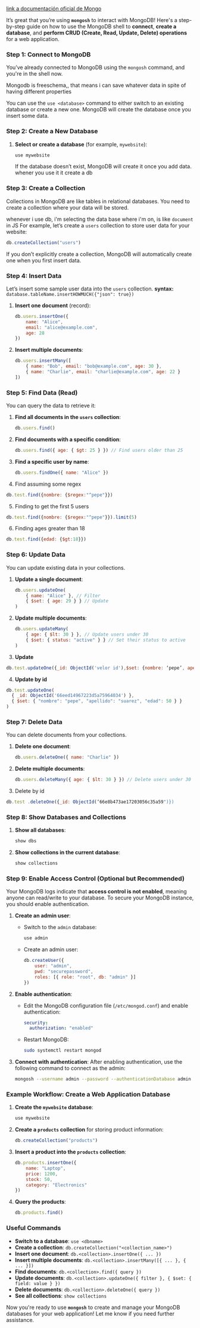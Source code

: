 
[link a documentación oficial de Mongo](https://www.mongodb.com/docs/manual/reference/operator/query/eq/)

It’s great that you’re using **`mongosh`** to interact with MongoDB! Here's a step-by-step guide on how to use the MongoDB shell to **connect**, **create a database**, and **perform CRUD (Create, Read, Update, Delete) operations** for a web application.

### Step 1: **Connect to MongoDB**

You’ve already connected to MongoDB using the `mongosh` command, and you're in the shell now.

Mongodb is freeschema,, that means i can save whatever data in spite of having different properties

You can use the `use <database>` command to either switch to an existing database or create a new one. MongoDB will create the database once you insert some data.

### Step 2: **Create a New Database**

1. **Select or create a database** (for example, `mywebsite`):
   ```js
   use mywebsite
   ```
   If the database doesn’t exist, MongoDB will create it once you add data.
   whener you use it it create a db

### Step 3: **Create a Collection**

Collections in MongoDB are like tables in relational databases. You need to create a collection where your data will be stored.

whenever i use db, i'm selecting the data base where i'm on, is like `document` in JS 
For example, let’s create a `users` collection to store user data for your website:
```js
db.createCollection("users")
```

If you don’t explicitly create a collection, MongoDB will automatically create one when you first insert data.

### Step 4: **Insert Data**

Let’s insert some sample user data into the `users` collection.
**syntax:**
`database.tableName.insertHOWMUCH({"json": true})`
1. **Insert one document** (record):
   ```js
   db.users.insertOne({
       name: "Alice",
       email: "alice@example.com",
       age: 28
   })
   ```

2. **Insert multiple documents**:
   ```js
   db.users.insertMany([
       { name: "Bob", email: "bob@example.com", age: 30 },
       { name: "Charlie", email: "charlie@example.com", age: 22 }
   ])
   ```

### Step 5: **Find Data (Read)**

You can query the data to retrieve it:

1. **Find all documents in the `users` collection**:
   ```js
   db.users.find()
   ```

2. **Find documents with a specific condition**:
   ```js
   db.users.find({ age: { $gt: 25 } }) // Find users older than 25
   ```

3. **Find a specific user by name**:
   ```js
   db.users.findOne({ name: "Alice" })
   ```
 4. Find assuming some regex
 ```js
 db.test.find({nombre: {$regex:"^pepe"}})
 ```
 5. Finding to get the first 5 users
 ```js
 db.test.find({nombre: {$regex:"^pepe"}}).limit(5)
 ```
6. Finding ages greater than 18
 ```js
 db.test.find({edad: {$gt:18}})
 ```
### Step 6: **Update Data**

You can update existing data in your collections.

1. **Update a single document**:
   ```js
   db.users.updateOne(
       { name: "Alice" }, // Filter
       { $set: { age: 29 } } // Update
   )
   ```
2. **Update multiple documents**:
   ```js
   db.users.updateMany(
       { age: { $lt: 30 } }, // Update users under 30
       { $set: { status: "active" } } // Set their status to active
   )
   ```
3. **Update**
```js
db.test.updateOne({_id: ObjectId('velor id'),$set: {nombre: ‘pepe’, apellido: ‘suarez', edad: 50})}
```
4. **Update by id**
```js
db.test.updateOne(
  { _id: ObjectId('66eed14967223d5a75964034') },
  { $set: { "nombre": "pepe", "apellido": "suarez", "edad": 50 } }
)
```
### Step 7: **Delete Data**

You can delete documents from your collections.

1. **Delete one document**:
   ```js
   db.users.deleteOne({ name: "Charlie" })
   ```

2. **Delete multiple documents**:
   ```js
   db.users.deleteMany({ age: { $lt: 30 } }) // Delete users under 30
   ```
3. Delete by id
```js
db.test .deleteOne({_id: ObjectId(‘66e8b473ae17203056c35a59")})
```
### Step 8: **Show Databases and Collections**

1. **Show all databases**:
   ```js
   show dbs
   ```

2. **Show collections in the current database**:
   ```js
   show collections
   ```

### Step 9: **Enable Access Control (Optional but Recommended)**

Your MongoDB logs indicate that **access control is not enabled**, meaning anyone can read/write to your database. To secure your MongoDB instance, you should enable authentication.

1. **Create an admin user**:
   - Switch to the `admin` database:
     ```js
     use admin
     ```
   - Create an admin user:
     ```js
     db.createUser({
         user: "admin",
         pwd: "securepassword",
         roles: [{ role: "root", db: "admin" }]
     })
     ```

2. **Enable authentication**:
   - Edit the MongoDB configuration file (`/etc/mongod.conf`) and enable authentication:
     ```yaml
     security:
       authorization: "enabled"
     ```
   - Restart MongoDB:
     ```bash
     sudo systemctl restart mongod
     ```

3. **Connect with authentication**:
   After enabling authentication, use the following command to connect as the admin:
   ```bash
   mongosh --username admin --password --authenticationDatabase admin
   ```

### Example Workflow: Create a Web Application Database

1. **Create the `mywebsite` database**:
   ```js
   use mywebsite
   ```

2. **Create a `products` collection** for storing product information:
   ```js
   db.createCollection("products")
   ```

3. **Insert a product into the `products` collection**:
   ```js
   db.products.insertOne({
       name: "Laptop",
       price: 1200,
       stock: 50,
       category: "Electronics"
   })
   ```

4. **Query the products**:
   ```js
   db.products.find()
   ```

### Useful Commands

- **Switch to a database**: `use <dbname>`
- **Create a collection**: `db.createCollection("<collection_name>")`
- **Insert one document**: `db.<collection>.insertOne({ ... })`
- **Insert multiple documents**: `db.<collection>.insertMany([{ ... }, { ... }])`
- **Find documents**: `db.<collection>.find({ query })`
- **Update documents**: `db.<collection>.updateOne({ filter }, { $set: { field: value } })`
- **Delete documents**: `db.<collection>.deleteOne({ query })`
- **See all collections**: `show collections`

Now you're ready to use **`mongosh`** to create and manage your MongoDB databases for your web application! Let me know if you need further assistance.